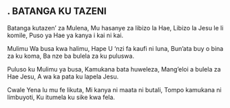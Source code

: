 ## . BATANGA KU TAZENI

Batanga kutazen’ za Mulena,
Mu hasanye za libizo la Hae,
Libizo la Jesu le li komile,
Puso ya Hae ya kanya i kai ni kai.


Mulimu Wa busa kwa halimu,
Hape U ‘nzi fa kaufi ni luna,
Bun’ata buy o bina za ku koma,
Ba nze ba bulela za ku puluswa.


Puluso ku Mulimu ya busa,
Kamukana bata huweleza,
Mang’eloi a bulela za Hae Jesu,
A wa ka pata ku lapela Jesu.


Cwale Yena lu mu fe likuta,
Mi kanya ni maata ni butali,
Tompo kamukana ni limbuyoti,
Ku itumela ku sike kwa fela.

